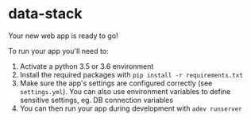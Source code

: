 data-stack
==========

Your new web app is ready to go!

To run your app you'll need to:

1. Activate a python 3.5 or 3.6 environment
2. Install the required packages with `pip install -r requirements.txt`
3. Make sure the app's settings are configured correctly (see `settings.yml`). You can also
 use environment variables to define sensitive settings, eg. DB connection variables
4. You can then run your app during development with `adev runserver`
